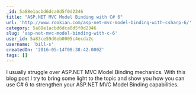 ```yaml
---
_id: 5a88e1acbd6dca0d5f0d2346
title: "ASP.NET MVC Model Binding with C# 6"
url: 'http://www.rookian.com/asp-net-mvc-model-binding-with-csharp-6/'
category: 5a88e1acbd6dca0d5f0d2346
slug: 'asp-net-mvc-model-binding-with-c-6'
user_id: 5a83ce59d6eb0005c4ecda2c
username: 'bill-s'
createdOn: '2016-05-14T08:38:42.000Z'
tags: []
---
```


I usually struggle over ASP.NET MVC Model Binding mechanics. With this blog post I try to bring some light to the topic and show you how you can use C# 6 to strengthen your ASP.NET MVC Model Binding capabilities.
